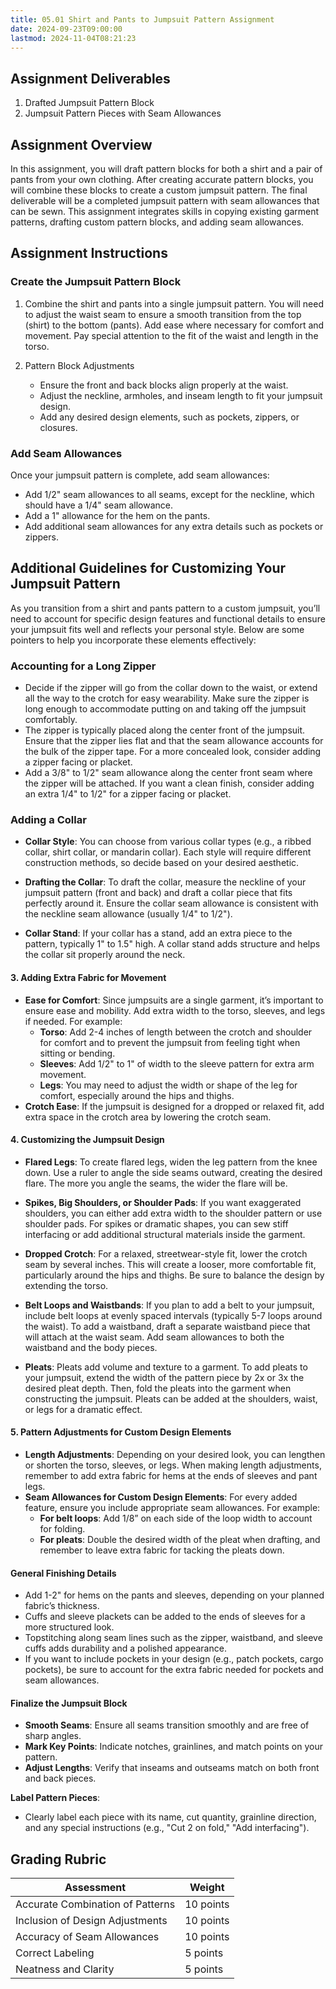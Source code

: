 ```yaml
---
title: 05.01 Shirt and Pants to Jumpsuit Pattern Assignment
date: 2024-09-23T09:00:00
lastmod: 2024-11-04T08:21:23
---
```


## Assignment Deliverables

1. Drafted Jumpsuit Pattern Block
2. Jumpsuit Pattern Pieces with Seam Allowances

## Assignment Overview

In this assignment, you will draft pattern blocks for both a shirt and a pair of pants from your own clothing. After creating accurate pattern blocks, you will combine these blocks to create a custom jumpsuit pattern. The final deliverable will be a completed jumpsuit pattern with seam allowances that can be sewn. This assignment integrates skills in copying existing garment patterns, drafting custom pattern blocks, and adding seam allowances.

## Assignment Instructions

### Create the Jumpsuit Pattern Block

1. Combine the shirt and pants into a single jumpsuit pattern. You will need to adjust the waist seam to ensure a smooth transition from the top (shirt) to the bottom (pants). Add ease where necessary for comfort and movement. Pay special attention to the fit of the waist and length in the torso.

2. Pattern Block Adjustments
   - Ensure the front and back blocks align properly at the waist.
   - Adjust the neckline, armholes, and inseam length to fit your jumpsuit design.
   - Add any desired design elements, such as pockets, zippers, or closures.

### Add Seam Allowances

Once your jumpsuit pattern is complete, add seam allowances:

- Add 1/2" seam allowances to all seams, except for the neckline, which should have a 1/4" seam allowance.
- Add a 1" allowance for the hem on the pants.
- Add additional seam allowances for any extra details such as pockets or zippers.

## Additional Guidelines for Customizing Your Jumpsuit Pattern

As you transition from a shirt and pants pattern to a custom jumpsuit, you’ll need to account for specific design features and functional details to ensure your jumpsuit fits well and reflects your personal style. Below are some pointers to help you incorporate these elements effectively:

### Accounting for a Long Zipper

- Decide if the zipper will go from the collar down to the waist, or extend all the way to the crotch for easy wearability. Make sure the zipper is long enough to accommodate putting on and taking off the jumpsuit comfortably.
- The zipper is typically placed along the center front of the jumpsuit. Ensure that the zipper lies flat and that the seam allowance accounts for the bulk of the zipper tape. For a more concealed look, consider adding a zipper facing or placket.
- Add a 3/8" to 1/2" seam allowance along the center front seam where the zipper will be attached. If you want a clean finish, consider adding an extra 1/4" to 1/2" for a zipper facing or placket.

### Adding a Collar

- **Collar Style**: You can choose from various collar types (e.g., a ribbed collar, shirt collar, or mandarin collar). Each style will require different construction methods, so decide based on your desired aesthetic.

- **Drafting the Collar**: To draft the collar, measure the neckline of your jumpsuit pattern (front and back) and draft a collar piece that fits perfectly around it. Ensure the collar seam allowance is consistent with the neckline seam allowance (usually 1/4" to 1/2").

- **Collar Stand**: If your collar has a stand, add an extra piece to the pattern, typically 1" to 1.5" high. A collar stand adds structure and helps the collar sit properly around the neck.

#### 3. Adding Extra Fabric for Movement

- **Ease for Comfort**: Since jumpsuits are a single garment, it’s important to ensure ease and mobility. Add extra width to the torso, sleeves, and legs if needed. For example:
  - **Torso**: Add 2-4 inches of length between the crotch and shoulder for comfort and to prevent the jumpsuit from feeling tight when sitting or bending.
  - **Sleeves**: Add 1/2" to 1" of width to the sleeve pattern for extra arm movement.
  - **Legs**: You may need to adjust the width or shape of the leg for comfort, especially around the hips and thighs.
- **Crotch Ease**: If the jumpsuit is designed for a dropped or relaxed fit, add extra space in the crotch area by lowering the crotch seam.

#### 4. Customizing the Jumpsuit Design

- **Flared Legs**: To create flared legs, widen the leg pattern from the knee down. Use a ruler to angle the side seams outward, creating the desired flare. The more you angle the seams, the wider the flare will be.

- **Spikes, Big Shoulders, or Shoulder Pads**: If you want exaggerated shoulders, you can either add extra width to the shoulder pattern or use shoulder pads. For spikes or dramatic shapes, you can sew stiff interfacing or add additional structural materials inside the garment.

- **Dropped Crotch**: For a relaxed, streetwear-style fit, lower the crotch seam by several inches. This will create a looser, more comfortable fit, particularly around the hips and thighs. Be sure to balance the design by extending the torso.

- **Belt Loops and Waistbands**: If you plan to add a belt to your jumpsuit, include belt loops at evenly spaced intervals (typically 5-7 loops around the waist). To add a waistband, draft a separate waistband piece that will attach at the waist seam. Add seam allowances to both the waistband and the body pieces.

- **Pleats**: Pleats add volume and texture to a garment. To add pleats to your jumpsuit, extend the width of the pattern piece by 2x or 3x the desired pleat depth. Then, fold the pleats into the garment when constructing the jumpsuit. Pleats can be added at the shoulders, waist, or legs for a dramatic effect.

#### **5. Pattern Adjustments for Custom Design Elements**

- **Length Adjustments**: Depending on your desired look, you can lengthen or shorten the torso, sleeves, or legs. When making length adjustments, remember to add extra fabric for hems at the ends of sleeves and pant legs.
- **Seam Allowances for Custom Design Elements**: For every added feature, ensure you include appropriate seam allowances. For example:
  - **For belt loops**: Add 1/8” on each side of the loop width to account for folding.
  - **For pleats**: Double the desired width of the pleat when drafting, and remember to leave extra fabric for tacking the pleats down.

#### General Finishing Details

- Add 1-2" for hems on the pants and sleeves, depending on your planned fabric’s thickness.
- Cuffs and sleeve plackets can be added to the ends of sleeves for a more structured look.
- Topstitching along seam lines such as the zipper, waistband, and sleeve cuffs adds durability and a polished appearance.
- If you want to include pockets in your design (e.g., patch pockets, cargo pockets), be sure to account for the extra fabric needed for pockets and seam allowances.

#### Finalize the Jumpsuit Block

- **Smooth Seams**: Ensure all seams transition smoothly and are free of sharp angles.
- **Mark Key Points**: Indicate notches, grainlines, and match points on your pattern.
- **Adjust Lengths**: Verify that inseams and outseams match on both front and back pieces.

**Label Pattern Pieces**:

- Clearly label each piece with its name, cut quantity, grainline direction, and any special instructions (e.g., "Cut 2 on fold," "Add interfacing").

## Grading Rubric

<div class="responsive-table-markdown">

| Assessment                       | Weight    |
| -------------------------------- | --------- |
| Accurate Combination of Patterns | 10 points |
| Inclusion of Design Adjustments  | 10 points |
| Accuracy of Seam Allowances      | 10 points |
| Correct Labeling                 | 5 points  |
| Neatness and Clarity             | 5 points  |

</div>

